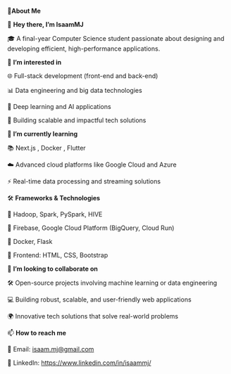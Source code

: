  🚀**About Me**


 
👋 **Hey there, I’m IsaamMJ**

🎓 A final-year Computer Science student passionate about designing and developing efficient, high-performance applications.

👀 **I’m interested in**

🌐 Full-stack development (front-end and back-end)

📊 Data engineering and big data technologies

🤖 Deep learning and AI applications

🚀 Building scalable and impactful tech solutions

🌱 **I’m currently learning**

📚 Next.js , Docker , Flutter

☁️ Advanced cloud platforms like Google Cloud and Azure

⚡ Real-time data processing and streaming solutions

🛠️ **Frameworks & Technologies**

🔹 Hadoop, Spark, PySpark, HIVE

🔹 Firebase, Google Cloud Platform (BigQuery, Cloud Run)

🔹 Docker, Flask

🔹 Frontend: HTML, CSS, Bootstrap

🧠 **I’m looking to collaborate on**

🛠️ Open-source projects involving machine learning or data engineering

💻 Building robust, scalable, and user-friendly web applications

🌍 Innovative tech solutions that solve real-world problems

📫 **How to reach me**

📧 Email: isaam.mj@gmail.com

🌟 LinkedIn: https://www.linkedin.com/in/isaammj/ 

<!---
IsaamMJ/IsaamMJ is a ✨ special ✨ repository because its `README.md` (this file) appears on your GitHub profile.
You can click the Preview link to take a look at your changes.
--->
